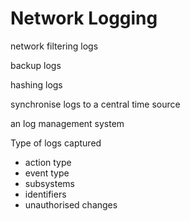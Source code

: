 # Network Logging

network filtering logs

backup logs

hashing logs

synchronise logs to a central time source

an log management system

Type of logs captured

* action type&#x20;
* event type
* subsystems
* identifiers
* unauthorised changes
